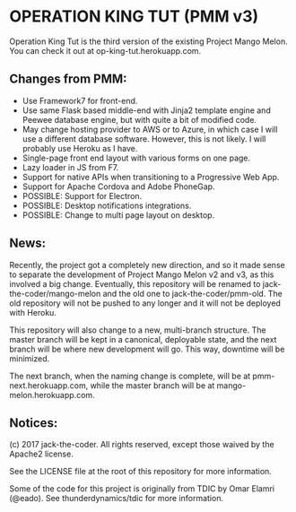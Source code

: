 # OPERATION KING TUT (PMM v3)

Operation King Tut is the third version of the existing Project Mango Melon. You can check it out at op-king-tut.herokuapp.com.

## Changes from PMM:

- Use Framework7 for front-end.
- Use same Flask based middle-end with Jinja2 template engine and Peewee database engine, but with quite a bit of modified code.
- May change hosting provider to AWS or to Azure, in which case I will use a different database software. However, this is not likely. I will probably use Heroku as I have.
- Single-page front end layout with various forms on one page.
- Lazy loader in JS from F7.
- Support for native APIs when transitioning to a Progressive Web App.
- Support for Apache Cordova and Adobe PhoneGap.
- POSSIBLE: Support for Electron.
- POSSIBLE: Desktop notifications integrations.
- POSSIBLE: Change to multi page layout on desktop.

## News:

Recently, the project got a completely new direction, and so it made sense to separate the development of Project Mango Melon v2 and v3, as this involved a big change. Eventually, this repository will be renamed to jack-the-coder/mango-melon and the old one to jack-the-coder/pmm-old. The old repository will not be pushed to any longer and it will not be deployed with Heroku.

This repository will also change to a new, multi-branch structure. The master branch will be kept in a canonical, deployable state, and the next branch will be where new development will go. This way, downtime will be minimized.

The next branch, when the naming change is complete, will be at pmm-next.herokuapp.com, while the master branch will be at mango-melon.herokuapp.com.

## Notices:

(c) 2017 jack-the-coder. All rights reserved, except those waived by the Apache2 license.

See the LICENSE file at the root of this repository for more information.

Some of the code for this project is originally from TDIC by Omar Elamri (@eado). See thunderdynamics/tdic for more information.
